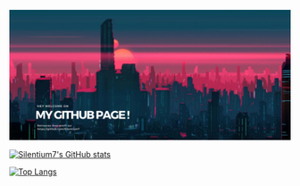 ![Cover](https://github.com/Silentium7/Silentium7/blob/main/assets/MY%20GITHUB%20PAGE%20v3.png)

[![Silentium7's GitHub stats](https://github-readme-stats.vercel.app/api?username=Silentium7&theme=radical)](https://github.com/Silentium7/github-readme-stats)


[![Top Langs](https://github-readme-stats.vercel.app/api/top-langs/?username=Silentium7&layout=compact&theme=radical)](https://github.com/Silentium7/github-readme-stats)













<!--
________________________________________________________________________________________________________________________________

WEBSITES:
https://naereen.github.io/badges/
________________________________________________________________________________________________________________________________


**Silentium7/Silentium7** is a ✨ _special_ ✨ repository because its `README.md` (this file) appears on your GitHub profile.

Here are some ideas to get you started:

- 🔭 I’m currently working on ...
- 🌱 I’m currently learning ...
- 👯 I’m looking to collaborate on ...
- 🤔 I’m looking for help with ...
- 💬 Ask me about ...
- 📫 How to reach me: ...
- 😄 Pronouns: ...
- ⚡ Fun fact: ...
________________________________________________________________________________________________________________________________
-->

